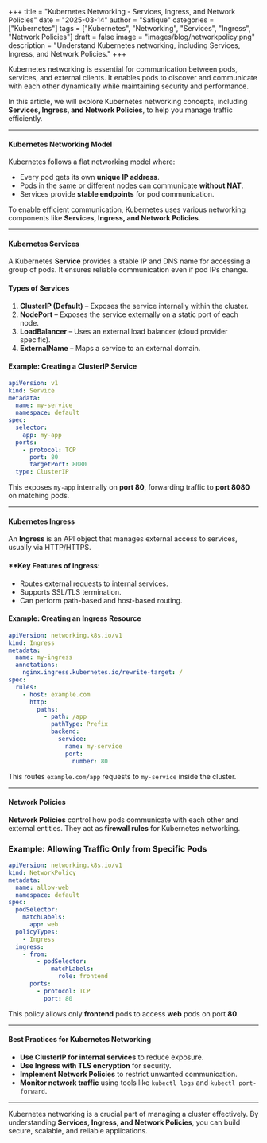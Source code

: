 +++
title = "Kubernetes Networking - Services, Ingress, and Network Policies"
date = "2025-03-14"
author = "Safique"
categories = ["Kubernetes"]
tags = ["Kubernetes", "Networking", "Services", "Ingress", "Network Policies"]
draft = false
image = "images/blog/networkpolicy.png"
description = "Understand Kubernetes networking, including Services, Ingress, and Network Policies."
+++

Kubernetes networking is essential for communication between pods, services, and external clients. It enables pods to discover and communicate with each other dynamically while maintaining security and performance.

In this article, we will explore Kubernetes networking concepts, including **Services, Ingress, and Network Policies**, to help you manage traffic efficiently.
<!--more-->
---

#### Kubernetes Networking Model

Kubernetes follows a flat networking model where:  
- Every pod gets its own **unique IP address**.  
- Pods in the same or different nodes can communicate **without NAT**.  
- Services provide **stable endpoints** for pod communication.  

To enable efficient communication, Kubernetes uses various networking components like **Services, Ingress, and Network Policies**.

---

#### Kubernetes Services

A Kubernetes **Service** provides a stable IP and DNS name for accessing a group of pods. It ensures reliable communication even if pod IPs change.

#### **Types of Services**  
1. **ClusterIP (Default)** – Exposes the service internally within the cluster.  
2. **NodePort** – Exposes the service externally on a static port of each node.  
3. **LoadBalancer** – Uses an external load balancer (cloud provider specific).  
4. **ExternalName** – Maps a service to an external domain.

#### Example: Creating a ClusterIP Service
```yaml
apiVersion: v1
kind: Service
metadata:
  name: my-service
  namespace: default
spec:
  selector:
    app: my-app
  ports:
    - protocol: TCP
      port: 80
      targetPort: 8080
  type: ClusterIP
```
This exposes `my-app` internally on **port 80**, forwarding traffic to **port 8080** on matching pods.

---

#### Kubernetes Ingress

An **Ingress** is an API object that manages external access to services, usually via HTTP/HTTPS.

#### **Key Features of Ingress:
- Routes external requests to internal services.  
- Supports SSL/TLS termination.  
- Can perform path-based and host-based routing.

#### **Example: Creating an Ingress Resource**  
```yaml
apiVersion: networking.k8s.io/v1
kind: Ingress
metadata:
  name: my-ingress
  annotations:
    nginx.ingress.kubernetes.io/rewrite-target: /
spec:
  rules:
    - host: example.com
      http:
        paths:
          - path: /app
            pathType: Prefix
            backend:
              service:
                name: my-service
                port:
                  number: 80
```
This routes `example.com/app` requests to `my-service` inside the cluster.

---

#### Network Policies

**Network Policies** control how pods communicate with each other and external entities. They act as **firewall rules** for Kubernetes networking.

### **Example: Allowing Traffic Only from Specific Pods**  
```yaml
apiVersion: networking.k8s.io/v1
kind: NetworkPolicy
metadata:
  name: allow-web
  namespace: default
spec:
  podSelector:
    matchLabels:
      app: web
  policyTypes:
    - Ingress
  ingress:
    - from:
        - podSelector:
            matchLabels:
              role: frontend
      ports:
        - protocol: TCP
          port: 80
```
This policy allows only **frontend** pods to access **web** pods on port **80**.

---

#### Best Practices for Kubernetes Networking

- **Use ClusterIP for internal services** to reduce exposure.  
- **Use Ingress with TLS encryption** for security.  
- **Implement Network Policies** to restrict unwanted communication.  
- **Monitor network traffic** using tools like `kubectl logs` and `kubectl port-forward`.  

---


Kubernetes networking is a crucial part of managing a cluster effectively. By understanding **Services, Ingress, and Network Policies**, you can build secure, scalable, and reliable applications.  


